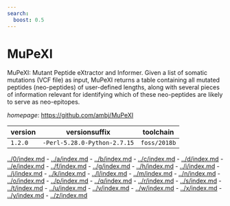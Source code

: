 ```yaml
---
search:
  boost: 0.5
---
```

# MuPeXI

MuPeXI: Mutant Peptide eXtractor and Informer. Given a list of somatic mutations (VCF file) as input,  MuPeXI returns a table containing all mutated peptides (neo-peptides) of user-defined lengths,  along with several pieces of information relevant for identifying  which of these neo-peptides are likely to serve as neo-epitopes.

*homepage*: <https://github.com/ambj/MuPeXI>

version | versionsuffix | toolchain
--------|---------------|----------
``1.2.0`` | ``-Perl-5.28.0-Python-2.7.15`` | ``foss/2018b``

[../0/index.md](0) - [../a/index.md](a) - [../b/index.md](b) - [../c/index.md](c) - [../d/index.md](d) - [../e/index.md](e) - [../f/index.md](f) - [../g/index.md](g) - [../h/index.md](h) - [../i/index.md](i) - [../j/index.md](j) - [../k/index.md](k) - [../l/index.md](l) - [../m/index.md](m) - [../n/index.md](n) - [../o/index.md](o) - [../p/index.md](p) - [../q/index.md](q) - [../r/index.md](r) - [../s/index.md](s) - [../t/index.md](t) - [../u/index.md](u) - [../v/index.md](v) - [../w/index.md](w) - [../x/index.md](x) - [../y/index.md](y) - [../z/index.md](z)


